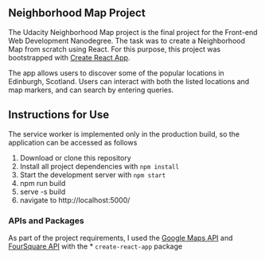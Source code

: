## Neighborhood Map Project

The Udacity Neighborhood Map project is the final project for the Front-end Web Development Nanodegree. The task was to create a Neighborhood Map from scratch using React. For this purpose, this project was bootstrapped with [Create React App](https://github.com/facebookincubator/create-react-app).

The app allows users to discover some of the popular locations in Edinburgh, Scotland.  Users can interact with both the listed locations and map markers, and can search by entering queries. 

## Instructions for Use
The service worker is implemented only in the production build, so the application can be accessed as follows

1. Download or clone this repository
2. Install all project dependencies with `npm install`
3. Start the development server with `npm start`
4. npm run build
5. serve -s build
6. navigate to http://localhost:5000/

### APIs and Packages
As part of the project requirements, I used the [Google Maps API](https://cloud.google.com/maps-platform/) and [FourSquare API](https://developer.foursquare.com/docs/api/getting-started) with the * `create-react-app` package
